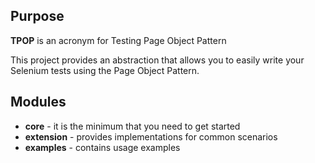 ## Purpose

**TPOP** is an acronym for Testing Page Object Pattern

This project provides an abstraction that allows you to easily write
your Selenium tests using the Page Object Pattern.

## Modules
* **core** - it is the minimum that you need to get started
* **extension** - provides implementations for common scenarios
* **examples** - contains usage examples
